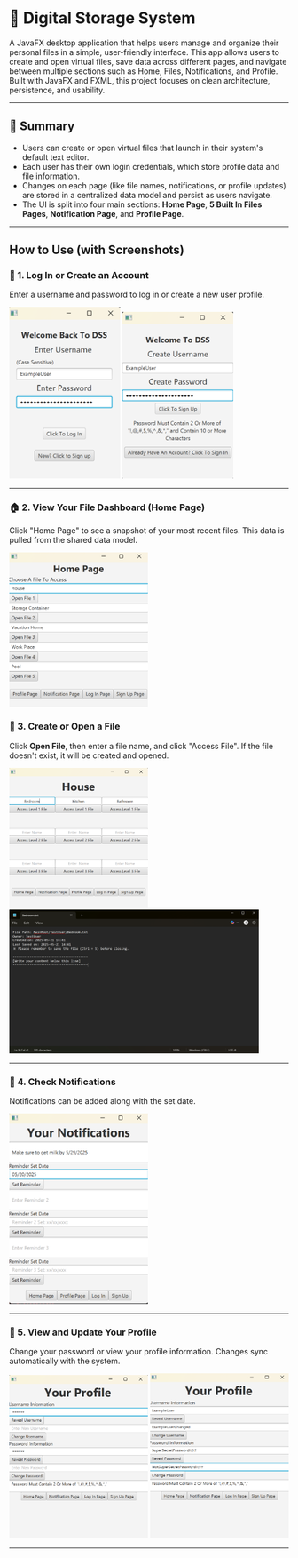 ﻿# 📁 Digital Storage System

A JavaFX desktop application that helps users manage and organize their personal files in a simple, user-friendly interface. This app allows users to create and open virtual files, save data across different pages, and navigate between multiple sections such as Home, Files, Notifications, and Profile. Built with JavaFX and FXML, this project focuses on clean architecture, persistence, and usability.

---

## 📝 Summary

- Users can create or open virtual files that launch in their system's default text editor.
- Each user has their own login credentials, which store profile data and file information.
- Changes on each page (like file names, notifications, or profile updates) are stored in a centralized data model and persist as users navigate.
- The UI is split into four main sections: **Home Page**, **5 Built In Files Pages**, **Notification Page**, and **Profile Page**.

---

##  How to Use (with Screenshots)

### 🔐 1. Log In or Create an Account
Enter a username and password to log in or create a new user profile.

<img src="screenshots/login.png" alt="Login Screen" width="200"/>
<img src="screenshots/signup.png" alt="Login Screen" width="200"/>

---

### 🏠 2. View Your File Dashboard (Home Page)
Click "Home Page" to see a snapshot of your most recent files. This data is pulled from the shared data model.

<img src="screenshots/homepage.png" alt="Login Screen" width="250"/>

### 📁 3. Create or Open a File
Click **Open File**, then enter a file name, and click "Access File". If the file doesn't exist, it will be created and opened.

<img src="screenshots/filespage.png" alt="Login Screen" width="250"/>
<img src="screenshots/txtexample.png" alt="Login Screen" width="450"/>

---

### 🔔 4. Check Notifications
Notifications can be added along with the set date.

<img src="screenshots/notificationpage.png" alt="Login Screen" width="250"/>

---

### 👤 5. View and Update Your Profile
Change your password or view your profile information. Changes sync automatically with the system.

<img src="screenshots/profilepage1.png" alt="Login Screen" width="250"/>
<img src="screenshots/profilepage2.png" alt="Login Screen" width="250"/>

---

